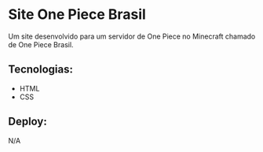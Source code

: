 # Site One Piece Brasil
Um site desenvolvido para um servidor de One Piece no Minecraft chamado de One Piece Brasil.

## Tecnologias:
- HTML
- CSS

## Deploy:
N/A